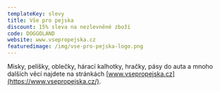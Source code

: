 ```yaml
---
templateKey: slevy
title: Vše pro pejska
discount: 15% sleva na nezlevněné zboží
code: DOGGOLAND
website: www.vsepropejska.cz
featuredimage: /img/vse-pro-pejska-logo.png
---
```

Misky, pelíšky, oblečky, hárací kalhotky, hračky, pásy do auta a mnoho dalších věcí najdete na stránkách [www.vsepropejska.cz](https://www.vsepropejska.cz/).